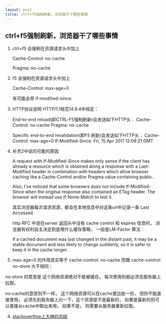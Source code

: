 ```yaml
---
layout: post
title: ctrl+f5强制刷新，浏览器干了哪些事情
---
```


## ctrl+f5强制刷新，浏览器干了哪些事情

1. ctrl+f5 会强制在资源请求头中加上

    Cache-Control: no-cache

    Pragma: no-cache

2. f5 会强制在资源请求头中加上

    Cache-Control: max-age=0

    有可能会带 if-modified-since:

3. HTTP协议说明
   HTTP/1.1规范14.9.4中规定：

   End-to-end reload(即CTRL-F5强制刷新)会发送如下HTTP头：
   Cache-Control: no-cache
   Pragma: no-cache

   Specific end-to-end revalidation(即F5 刷新)会发送如下HTTP头：
   Cache-Control: max-age=0
   If-Modified-Since: Fri, 15 Apr 2011 12:08:21 GMT

4. 补充2中说的可能的原因

    A request with If-Modified-Since makes only sense if the client has already a resource which is obtained along a response with a Last-Modified header in combination with headers which allow browser caching like a Cache-Control and/or Pragma value containing public.

    Also, I've noticed that some browsers does not include If-Modified-Since when the original response also contained an ETag header. The browser will instead use If-None-Match to test it.

    其实浏览器每次请求资源，都会在本地信息中对这条url中记录一条 Last Accessed

    http RFC 中说在server 返回头中没有 cache control 和 expires 信息时， 浏览器有权利自主决定到底用什么缓存策略， 一般是LM-Factor 算法：

    if a cached document was last changed in the distant past, it may be a stable document and less likely to change suddenly, so it is safer to keep it in the cache longer.



3. max-age=0 的作用其实等于 cache-control: no-cache 而跟 cache-control: no-store 大不相同：

no-store 的意思是 这个网络资源绝对不能被缓存， 每次使用到都必须去服务器上拉取。

no-cache的意思则不一样， 这个网络资源可以在cache里边放一份， 但你不能直接使用， 必须先到服务器上问一下，这个资源是不是最新的， 如果是最新的则可以直接从cache中取出来用， 如果不是， 则需要从服务器重新拉取。

4. [stackoverflow上大神的总结](http://stackoverflow.com/questions/385367/what-requests-do-browsers-f5-and-ctrl-f5-refreshes-generate)

